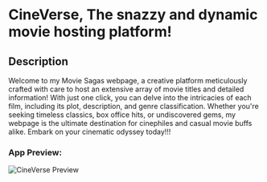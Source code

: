 # CineVerse, The snazzy and dynamic movie hosting platform!

## Description

Welcome to my Movie Sagas webpage, a creative platform meticulously crafted with care to host an extensive array of movie titles and detailed information! With just one click, you can delve into the intricacies of each film, including its plot, description, and genre classification. Whether you're seeking timeless classics, box office hits, or undiscovered gems, my webpage is the ultimate destination for cinephiles and casual movie buffs alike. Embark on your cinematic odyssey today!!!

### App Preview:
![CineVerse Preview](/Movie%20App.png)
